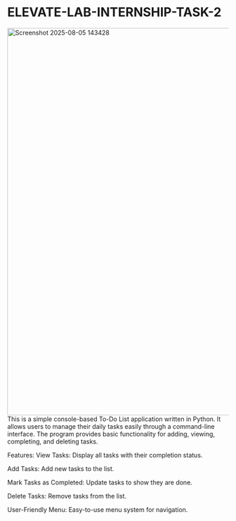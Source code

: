 # ELEVATE-LAB-INTERNSHIP-TASK-2
<img width="1398" height="880" alt="Screenshot 2025-08-05 143428" src="https://github.com/user-attachments/assets/43572d30-8c43-4321-9276-a279cec9235c" />
This is a simple console-based To-Do List application written in Python. It allows users to manage their daily tasks easily through a command-line interface. The program provides basic functionality for adding, viewing, completing, and deleting tasks.

Features:
View Tasks: Display all tasks with their completion status.

Add Tasks: Add new tasks to the list.

Mark Tasks as Completed: Update tasks to show they are done.

Delete Tasks: Remove tasks from the list.

User-Friendly Menu: Easy-to-use menu system for navigation.

